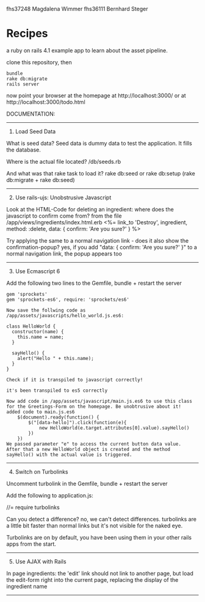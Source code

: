 fhs37248 Magdalena Wimmer
fhs36111 Bernhard Steger

Recipes
=======

a ruby on rails 4.1 example app
to learn about the asset pipeline.

clone this repository, then

    bundle
    rake db:migrate
    rails server

now point your browser at the homepage at http://localhost:3000/
or at http://localhost:3000/todo.html 


DOCUMENTATION:

-----------------------------------------------------------------------------------------------------------------
1. Load Seed Data

What is seed data? 
	Seed data is dummy data to test the application. It fills the database.
	
Where is the actual file located?
	/db/seeds.rb

And what was that rake task to load it?
	rake db:seed
	or
	rake db:setup  (rake db:migrate + rake db:seed)		
		
-----------------------------------------------------------------------------------------------------------------
2. Use rails-ujs: Unobstrusive Javascript

Look at the HTML-Code for deleting an ingredient: where does the javascript to confirm come from?
	from the file /app/views/ingredients/index.html.erb
	<%= link_to 'Destroy', ingredient, method: :delete, data: { confirm: 'Are you sure?' } %>

Try applying the same to a normal navigation link - does it also show the confirmation-popup?
	yes, if you add  "data: { confirm: 'Are you sure?' }" to a normal navigation link, the popup appears too

-----------------------------------------------------------------------------------------------------------------
3. Use Ecmascript 6

Add the following two lines to the Gemfile, bundle + restart the server

	gem 'sprockets'
	gem 'sprockets-es6', require: 'sprockets/es6'

	Now save the follwing code as /app/assets/javascripts/hello_world.js.es6:

	class HelloWorld {  
	  constructor(name) {
	    this.name = name;
	  }
	 
	  sayHello() {
	    alert("Hello " + this.name);
	  }
	}

	Check if it is transpiled to javascript correctly!

	it's been transpiled to es5 correctly

	Now add code in /app/assets/javascript/main.js.es6 to use this class for the Greetings-Form on the homepage. Be unobtrusive about it!
	added code to main.js.es6
		$(document).ready(function() {
			$("[data-hello]").click(function(e){
				new HelloWorld(e.target.attributes[0].value).sayHello()
			})
		})
	We passed parameter "e" to access the current button data value. 
	After that a new HelloWorld object is created and the method sayHello() with the actual value is triggered.

-----------------------------------------------------------------------------------------------------------------
4. Switch on Turbolinks

Uncomment turbolink in the Gemfile, bundle + restart the server

Add the following to application.js:

//= require turbolinks

Can you detect a difference?
	no, we can't detect differences.
	turbolinks are a little bit faster than normal links but it's not visible for the naked eye.

Turbolinks are on by default, you have been using them in your other rails apps from the start.

-----------------------------------------------------------------------------------------------------------------
5. Use AJAX with Rails

In page ingredients:
the 'edit' link should not link to another page, but load the edit-form right into the current page,
replacing the display of the ingredient name

-----------------------------------------------------------------------------------------------------------------

